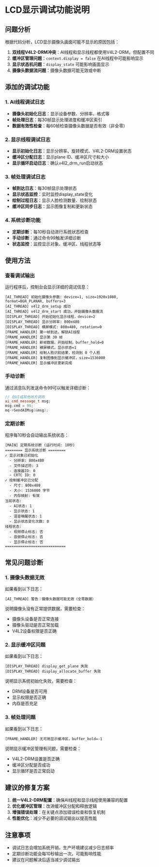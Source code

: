 # LCD显示调试功能说明

## 问题分析

根据代码分析，LCD显示摄像头画面可能不显示的原因包括：

1. **双线程V4L2-DRM冲突**：AI线程和显示线程都使用V4L2-DRM，但配置不同
2. **缓冲区管理问题**：`context.display = false` 在AI线程中可能影响显示
3. **显示状态机问题**：`display_state` 可能影响画面显示
4. **摄像头数据流问题**：摄像头数据可能无效或中断

## 添加的调试功能

### 1. AI线程调试日志
- **摄像头初始化日志**：显示设备参数、分辨率、格式等
- **帧处理日志**：每30帧显示处理进度和缓冲区索引
- **数据有效性检查**：每60帧检查摄像头数据是否有效（非全零）

### 2. 显示线程调试日志
- **显示初始化日志**：显示分辨率、旋转模式、V4L2-DRM设置状态
- **缓冲区分配日志**：显示plane ID、缓冲区尺寸和大小
- **显示循环启动日志**：确认v4l2_drm_run启动状态

### 3. 帧处理调试日志
- **帧到达日志**：每30帧显示处理状态
- **显示状态监控**：实时监控display_state变化
- **绘制过程日志**：显示人脸检测数量、绘制状态
- **缓冲区同步日志**：显示图像复制和更新状态

### 4. 系统诊断功能
- **定期诊断**：每10秒自动进行系统状态检查
- **手动诊断**：通过命令99触发详细诊断
- **状态监控**：监控显示对象、缓冲区、线程状态等

## 使用方法

### 查看调试输出
运行程序后，控制台会显示详细的调试信息：

```
[AI_THREAD] 初始化摄像头参数: device=1, size=1920x1080, format=BGR_PLANAR, buffers=3
[AI_THREAD] v4l2_drm_setup 成功
[AI_THREAD] v4l2_drm_start 成功，开始摄像头数据流
[DISPLAY_THREAD] 开始初始化显示线程，device=2
[DISPLAY_THREAD] 显示分辨率: 800x480
[DISPLAY_THREAD] 横屏模式: 800x480, rotation=0
[FRAME_HANDLER] 第一帧到达，解锁AI线程
[FRAME_HANDLER] 显示第 30 帧
[FRAME_HANDLER] 新帧数据，开始绘制，buffer_hold=0
[FRAME_HANDLER] 横屏模式，显示状态=1
[FRAME_HANDLER] 绘制人脸识别结果，检测到 0 个人脸
[FRAME_HANDLER] 复制图像到显示缓冲区，size=1536000
[FRAME_HANDLER] 显示缓冲区更新完成
```

### 手动诊断
通过消息队列发送命令99可以触发详细诊断：

```cpp
// 在UI或其他地方调用
ai_cmd_message_t msg;
msg.cmd = 99;
mq->SendAIMsg(&msg);
```

### 定期诊断
程序每10秒会自动输出系统状态：

```
[MAIN] 定期系统诊断 (运行时间: 10秒)
======== 显示系统诊断 ========
✓ 显示对象已初始化
  - 分辨率: 800x480
  - 文件描述符: 3
  - 连接器ID: 0
  - CRTC ID: 0
✓ 绘制缓冲区已分配
  - 尺寸: 800x480
  - 大小: 1536000 字节
  - 内存映射: 有效
当前状态:
  - AI状态: 1
  - 显示状态: 1
  - 语音唤醒状态: 1
  - 显示状态变化次数: 0
线程状态:
  - 视频停止标志: 否
  - 音频停止标志: 否
  - 显示停止标志: 否
============================
```

## 常见问题诊断

### 1. 摄像头数据无效
如果看到以下日志：
```
[AI_THREAD] 警告：摄像头数据可能无效（全零数据）
```
说明摄像头没有正常提供数据，需要检查：
- 摄像头设备是否正常连接
- 摄像头驱动是否正常加载
- V4L2设备权限是否正确

### 2. 显示缓冲区问题
如果看到以下日志：
```
[DISPLAY_THREAD] display_get_plane 失败
[DISPLAY_THREAD] display_allocate_buffer 失败
```
说明显示系统初始化失败，需要检查：
- DRM设备是否可用
- 显示权限是否正确
- 内存是否充足

### 3. 帧处理问题
如果看到以下日志：
```
[FRAME_HANDLER] 无可用显示缓冲区，buffer_hold=-1
```
说明显示缓冲区管理有问题，需要检查：
- V4L2-DRM设置是否正确
- 缓冲区分配是否成功
- 显示循环是否正常启动

## 建议的修复方案

1. **统一V4L2-DRM配置**：确保AI线程和显示线程使用兼容的配置
2. **优化缓冲区管理**：改进缓冲区分配和释放逻辑
3. **增强错误处理**：在关键点添加错误检查和恢复机制
4. **性能优化**：减少不必要的调试输出以提高性能

## 注意事项

- 调试日志会增加系统开销，生产环境建议减少日志频率
- 定期诊断功能会每10秒输出一次，可能影响性能
- 建议在问题解决后适当减少调试输出
